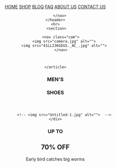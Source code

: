 <!DOCTYPE html>
<html lang="en">
<head>
    <meta charset="UTF-8">
    <meta name="viewport" content="width=device-width, initial-scale=1.0">
    <title>Document</title>
    <link rel="stylesheet" href="style.css">  
</head>
<body>
    <header>
        <nav>
            <a class="HOME" href="HOME.html">HOME</a>
            <a href="SHOP.html">SHOP</a>
            <a href="BLOQ.html">BLOQ</a>
            <a href="FAQ.html">FAQ</a>
            <a href="ABOUT US.html">ABOUT US</a>
            <a href="CONTACT US.html">CONTACT US</a>
    
        </nav>
    </header>
    <hr>
     <section>

   <div class="bitbox"> 
   <div>
    <article class="article">
       
         <nav class="cam">
            <img src="camera.jpg" alt="">
            <img src="41LL236GEGS._AC_.jpg" alt="">
         </nav>

        
     
    </article>
   </div>
    <div >
         <HEader class="TOP">
            <p>
                <h3>MEN'S</h3>
                <h3>SHOES</h3>
              </p>
         </HEader>

            <!-- <img src="Untitled-1.jpg" alt="">  -->
    </div>

  
   </div>
   <header class="UP">
    <p>
        <h3>UP TO</h3>
        <h1>70% OFF</h1>
        Early bird catches big worms
    </p>
</header>
  
 

</section>
</body>
</html>
